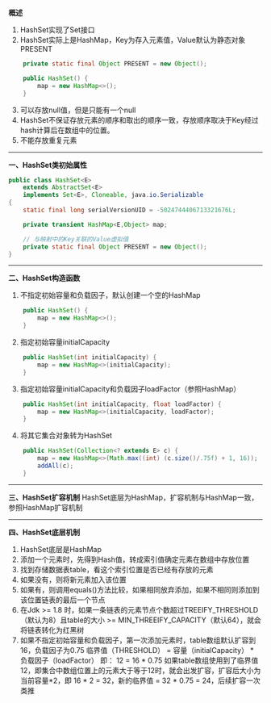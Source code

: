 **概述**

1. HashSet实现了Set接口
2. HashSet实际上是HashMap，Key为存入元素值，Value默认为静态对象PRESENT
```java
	private static final Object PRESENT = new Object();

	public HashSet() {
        map = new HashMap<>();
    }
```
3. 可以存放null值，但是只能有一个null
4. HashSet不保证存放元素的顺序和取出的顺序一致，存放顺序取决于Key经过hash计算后在数组中的位置。
5. 不能存放重复元素
***
**一、HashSet类初始属性**
```java
public class HashSet<E>
    extends AbstractSet<E>
    implements Set<E>, Cloneable, java.io.Serializable
{
    static final long serialVersionUID = -5024744406713321676L;

    private transient HashMap<E,Object> map;

    // 与映射中的Key关联的Value虚拟值
    private static final Object PRESENT = new Object();
}
```
***
**二、HashSet构造函数**

1. 不指定初始容量和负载因子，默认创建一个空的HashMap
```java
    public HashSet() {
        map = new HashMap<>();
    }
```
2. 指定初始容量initialCapacity
```java
    public HashSet(int initialCapacity) {
        map = new HashMap<>(initialCapacity);
    }
```
3. 指定初始容量initialCapacity和负载因子loadFactor（参照HashMap）
```java
    public HashSet(int initialCapacity, float loadFactor) {
        map = new HashMap<>(initialCapacity, loadFactor);
    }
```
4. 将其它集合对象转为HashSet
```java
	public HashSet(Collection<? extends E> c) {
        map = new HashMap<>(Math.max((int) (c.size()/.75f) + 1, 16));
        addAll(c);
    }
```
***
**三、HashSet扩容机制**
	HashSet底层为HashMap，扩容机制与HashMap一致，参照HashMap扩容机制
***
**四、HashSet底层机制**	
1. HashSet底层是HashMap
2. 添加一个元素时，先得到Hash值，转成索引值确定元素在数组中存放位置
3. 找到存储数据表table，看这个索引位置是否已经有存放的元素
4. 如果没有，则将新元素加入该位置
5. 如果有，则调用equals()方法比较，如果相同放弃添加，如果不相同则添加到该位置链表的最后一个节点
6. 在Jdk >= 1.8 时，如果一条链表的元素节点个数超过TREEIFY_THRESHOLD（默认为8）且table的大小 >= MIN_THREEIFY_CAPACITY（默认64），就会将链表转化为红黑树
7. 如果不指定初始容量和负载因子，第一次添加元素时，table数组默认扩容到16，负载因子为0.75
   临界值（THRESHOLD） = 容量（initialCapacity） * 负载因子（loadFactor） 
   即： 12 = 16 * 0.75 
   如果table数组使用到了临界值12，即集合中数组位置上的元素大于等于12时，就会出发扩容，扩容后大小为当前容量*2，即 16 * 2 = 32，新的临界值 = 32 * 0.75 = 24，后续扩容一次类推